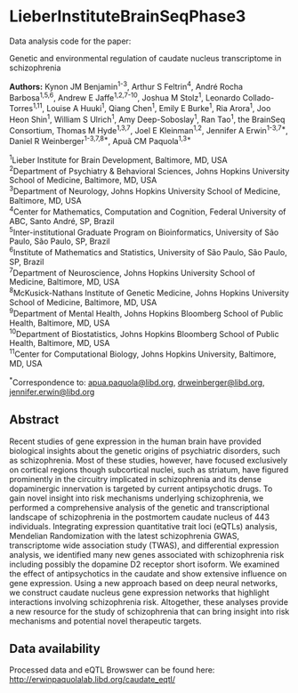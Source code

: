 # LieberInstituteBrainSeqPhase3

Data analysis code for the paper:

Genetic and environmental regulation of caudate nucleus transcriptome in schizophrenia

**Authors:** Kynon JM Benjamin<sup>1-3</sup>, Arthur S Feltrin<sup>4</sup>,
André Rocha Barbosa<sup>1,5,6</sup>, Andrew E Jaffe<sup>1,2,7-10</sup>,
Joshua M Stolz<sup>1</sup>, Leonardo Collado-Torres<sup>1,11</sup>,
Louise A Huuki<sup>1</sup>, Qiang Chen<sup>1</sup>, Emily E Burke<sup>1</sup>,
Ria Arora<sup>1</sup>, Joo Heon Shin<sup>1</sup>, William S Ulrich<sup>1</sup>,
Amy Deep-Soboslay<sup>1</sup>, Ran Tao<sup>1</sup>, the BrainSeq Consortium,
Thomas M Hyde<sup>1,3,7</sup>, Joel E Kleinman<sup>1,2</sup>, Jennifer A Erwin<sup>1-3,7\*</sup>,
Daniel R Weinberger<sup>1-3,7,8\*</sup>, Apuã CM Paquola<sup>1,3\*</sup>

<sup>1</sup>Lieber Institute for Brain Development, Baltimore, MD, USA<br/>
<sup>2</sup>Department of Psychiatry & Behavioral Sciences, Johns Hopkins University School of Medicine, Baltimore, MD, USA<br/>
<sup>3</sup>Department of Neurology, Johns Hopkins University School of Medicine, Baltimore, MD, USA<br/>
<sup>4</sup>Center for Mathematics, Computation and Cognition, Federal University of ABC, Santo André, SP, Brazil<br/>
<sup>5</sup>Inter-institutional Graduate Program on Bioinformatics, University of São Paulo, São Paulo, SP, Brazil<br/>
<sup>6</sup>Institute of Mathematics and Statistics, University of São Paulo, São Paulo, SP, Brazil<br/>
<sup>7</sup>Department of Neuroscience, Johns Hopkins University School of Medicine, Baltimore, MD, USA<br/>
<sup>8</sup>McKusick-Nathans Institute of Genetic Medicine, Johns Hopkins University School of Medicine, Baltimore, MD, USA<br/>
<sup>9</sup>Department of Mental Health, Johns Hopkins Bloomberg School of Public Health, Baltimore, MD, USA<br/>
<sup>10</sup>Department of Biostatistics, Johns Hopkins Bloomberg School of Public Health, Baltimore, MD, USA<br/>
<sup>11</sup>Center for Computational Biology, Johns Hopkins University, Baltimore, MD, USA<br/>

<sup>\*</sup>Correspondence to: apua.paquola@libd.org,  drweinberger@libd.org, jennifer.erwin@libd.org

## Abstract
Recent studies of gene expression in the human brain have provided biological
insights about the genetic origins of psychiatric disorders, such as
schizophrenia. Most of these studies, however, have focused exclusively on
cortical regions though subcortical nuclei, such as striatum, have figured
prominently in the circuitry implicated in schizophrenia and its dense
dopaminergic innervation is targeted by current antipsychotic drugs. To gain
novel insight into risk mechanisms underlying schizophrenia, we performed a
comprehensive analysis of the genetic and transcriptional landscape of
schizophrenia in the postmortem caudate nucleus of 443 individuals. Integrating
expression quantitative trait loci (eQTLs) analysis, Mendelian Randomization
with the latest schizophrenia GWAS, transcriptome wide association study (TWAS),
and differential expression analysis, we identified many new genes associated
with schizophrenia risk including possibly the dopamine D2 receptor short
isoform. We examined the effect of antipsychotics in the caudate and show
extensive influence on gene expression. Using a new approach based on deep
neural networks, we construct caudate nucleus gene expression networks that
highlight interactions involving schizophrenia risk. Altogether, these analyses
provide a new resource for the study of schizophrenia that can bring insight
into risk mechanisms and potential novel therapeutic targets.

## Data availability
Processed data and eQTL Browswer can be found here: http://erwinpaquolalab.libd.org/caudate_eqtl/
